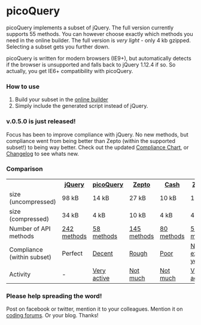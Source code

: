 # picoQuery
picoQuery implements a subset of jQuery. The full version currently supports 55 methods. You can however choose exactly which methods you need in the online builder. The full version is *very light* - only 4 kb gzipped. Selecting a subset gets you further down.

picoQuery is written for modern browsers (IE9+), but automatically detects if the browser is unsupported and falls back to jQuery 1.12.4 if so. So actually, you get IE6+ compatibility with picoQuery.

### How to use

1. Build your subset in the [online builder](/builder/)<br>
2. Simply include the generated script instead of jQuery.

### v.0.5.0 is just released!
Focus has been to improve compliance with jQuery. No new methods, but compliance went from being better than Zepto (within the supported subset!) to being way better. Check out the updated [Compliance Chart](/compliance_chart), or [Changelog](/changelog) to see whats new.

### Comparison
<!--
<table class="comparison">
<tr>
<th>framework</th>
<th>gzip</th>
<th>#methods</th>
<th>Compliance within subset</th>
<th>Activity</th>
</tr>
<tr>
<td>jQuery 1.12.4</td>
<td data-tip="98.1 kb minified without compression, 33.8 kb gzipped">34 kB</td>
<td><a href="/subsets" data-tip="148 instance methods + 94 class methods. Click to see which">242</a></td>
<td>Perfect, by definition</td>
<td></td>
</tr>
<tr>
<td><a href="http://picoquery.com">picoQuery 0.5.0</a> (full)</td>
<td data-tip="11.7 kB minified without compression, 3.7 kB gzipped">4 kB</td>
<td><a href="/subsets" data-tip="52 instance methods + 5 class methods. Click to see which">57</a></td>
<td><a href="/compliance_chart" data-tip="78% of the methods are fully or approximately implemented. 22% are only partially implemented. Click to see compliance chart">Decent</a></td>
<td><a href="https://github.com/rosell-dk/picoQuery/graphs/commit-activity">Very active</a></td>
</tr>
<tr>
<td><a href="https://github.com/madrobby/zepto" data-tip="Click to go to github page. There is also a webpage zeptojs.com">Zepto 1.2.0</a></td>
<td data-tip="26.6 kB minified without compression, 9.8 kB gzipped">10 kB</td>
<td><a href="/subsets" data-tip="112 instance methods + 33 class methods. Click to see which">145</a></td>
<td><a href="/compliance_chart" data-tip="39% of the methods we have examined are fully or approximately implemented. 61% are only partially implemented. Click to see compliance chart">Rough</a></td>
<td><a href="https://github.com/madrobby/zepto/graphs/commit-activity">Not much</a></td>
</tr>
<tr>
<td><a href="https://github.com/kenwheeler/cash" data-tip="Click to go to github page">Cash 1.3.0</a></td>
<td data-tip="9.7 kB minified without compression, 3.6 kB gzipped">4 kB</td>
<td><a href="/subsets" data-tip="67 instance methods + 13 class methods. Click to see which">80</a></td>
<td><a href="/compliance_chart" data-tip="17% of the methods we have examined are fully or approximately implemented. 83% are only partially implemented. Click for details">Poor</a></td>
<td><a href="https://github.com/kenwheeler/cash/graphs/commit-activity">Not much</a></td>
</tr>
</table>
-->

<table class="comparison-flip">
<tr>
  <td></td>
  <th><a href="http://jquery.com" data-tip="jQuery 1.12.4">jQuery</a></th>
  <th><a href="http://picoquery.com" data-tip="FULL VERSION">picoQuery</a></th>
  <th><a href="https://github.com/madrobby/zepto" data-tip="Click to go to github page. There is also a webpage zeptojs.com" data-tip="Zepto 1.2.0">Zepto</a></th>
  <th><a href="https://github.com/kenwheeler/cash" data-tip="Click to go to github page" data-tip="Cash 1.3.0">Cash</a></th>
  <th><a href="https://github.com/stefangabos/zebrajs" data-tip="Click to go to github page" data-tip="ZebraJs has no versioning yet">ZebraJs</a></th>

</tr>
<tr>
  <td>size (uncompressed)</td>
  <td data-tip="98.1 kb minified without compression, 33.8 kb gzipped">98 kB</td>
  <td data-tip="14 kB minified without compression, 4.3 kB gzipped">14 kB</td>
  <td data-tip="26.6 kB minified without compression, 9.8 kB gzipped">27 kB</td>
  <td data-tip="9.7 kB minified without compression, 3.6 kB gzipped">10 kB</td>
  <td data-tip="13.7 kB minified without compression, 3.9 kB gzipped">14 kB</td>
</tr>
<tr>
  <td>size (compressed)</td>
  <td data-tip="98.1 kb minified without compression, 33.8 kb gzipped">34 kB</td>
  <td data-tip="14 kB minified without compression, 4.3 kB gzipped">4 kB</td>
  <td data-tip="26.6 kB minified without compression, 9.8 kB gzipped">10 kB</td>
  <td data-tip="9.7 kB minified without compression, 3.6 kB gzipped">4 kB</td>
  <td data-tip="13.7 kB minified without compression, 3.9 kB gzipped">4 kB</td>
</tr>
<tr>
  <td>Number of API methods</td>
  <td><a href="/subsets" data-tip="148 instance methods + 94 class methods. Click to see which">242 methods</a></td>
  <td><a href="/subsets" data-tip="53 instance methods + 5 class methods. Click to see which">58 methods</a></td>
  <td><a href="/subsets" data-tip="112 instance methods + 33 class methods. Click to see which">145 methods</a></td>
  <td><a href="/subsets" data-tip="67 instance methods + 13 class methods. Click to see which">80 methods</a></td>
  <td><a href="/subsets" data-tip="51 instance methods + 3 class methods. Click to see which">54 methods</a></td>
</tr>
<tr>
  <td>Compliance (within subset)</td>
  <td data-tip="Perfect, by definition">Perfect</td>
  <td><a href="/compliance_chart" data-tip="78% of the methods are fully or approximately implemented. 22% are only partially implemented. Click to see compliance chart">Decent</a></td>
  <td><a href="/compliance_chart" data-tip="39% of the methods we have examined are fully or approximately implemented. 61% are only partially implemented. Click to see compliance chart">Rough</a></td>
  <td><a href="/compliance_chart" data-tip="17% of the methods we have examined are fully or approximately implemented. 83% are only partially implemented. Click for details">Poor</a></td>
  <td><a href="http://picoquery/lab/compliance-test/?frameworks=jquery-1.9.1.min.js,picoquery-0.5.0-full.js,zepto1.2.0.min.js,zebrajs&group=append" data-tip="Click to see the results of the compliance tester with ZebraJs">Not examined yet</a></td>
</tr>

<tr>
  <td>Activity</td>
  <td>-</td>
  <td><a href="https://github.com/rosell-dk/picoQuery/graphs/commit-activity" data-tip="Click to see graph on github">Very active</a></td>
  <td><a href="https://github.com/madrobby/zepto/graphs/commit-activity" data-tip="Click to see graph on github">Not much</a></td>
  <td><a href="https://github.com/kenwheeler/cash/graphs/commit-activity" data-tip="Click to see graph on github">Not much</a></td>
  <td><a href="https://github.com/stefangabos/zebrajs/graphs/commit-activity" data-tip="Click to see graph on github">Very active</a></td>
</tr>
</table>

### Please help spreading the word!
Post on facebook or twitter, mention it to your colleagues. Mention it on [coding forums](http://stackoverflow.com/search?tab=active&q=zepto). Or your blog. Thanks!




